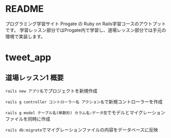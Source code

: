 # README

プログラミング学習サイト Progate の Ruby on Rails学習コースのアウトプットです。
学習レッスン部分ではProgate内で学習し、道場レッスン部分では手元の環境で実装します。

# tweet_app
## 道場レッスン1 概要
`rails new アプリ名`でプロジェクトを新規作成

`rails g controller コントローラー名 アクション名`で新規コントローラーを作成

`rails g model テーブル名(単数形) カラム名:データ型`でモデルとマイグレーションファイルを同時に作成

`rails db:migrate`でマイグレーションファイルの内容をデータベースに反映
